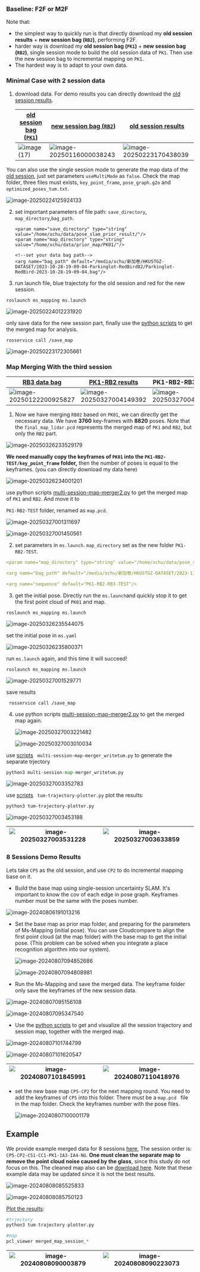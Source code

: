 ### Baseline: F2F or M2F

Note that: 

- the simplest way to quickly run is that directly download my **old session results** + **new session bag (`RB2`)**, performing F2F.
- harder way is   download my **old session bag (`PK1`)** + **new session bag (`RB2`)**,  single session mode to build the old session data of `PK1`. Then use the new session bag to incremental mapping on `PK1`.
- The hardest way is to adapt to your own data.

### Minimal Case with 2 session data 

1. download data. For demo results you can directly download the [old session results](https://hkustconnect-my.sharepoint.com/:u:/g/personal/xhubd_connect_ust_hk/EcoaRBlVdEhMkB4z0jyHkmQBO2feRKSono_fSsVkkCZNOg?e=a8S0SB).

   | [old session bag (`PK1`)](https://ramlab-ust.direct.quickconnect.to:5001/sharing/t9SM1iPZr) | [new session bag (`RB2`)](https://hkustconnect-my.sharepoint.com/personal/xhubd_connect_ust_hk/_layouts/15/onedrive.aspx?id=%2Fpersonal%2Fxhubd%5Fconnect%5Fust%5Fhk%2FDocuments%2Fdataset%2Fpaloc%2FParkinglot%2DRedBird%2D2023%2D10%2D28%2D19%2D09%2D04%2Ezip&parent=%2Fpersonal%2Fxhubd%5Fconnect%5Fust%5Fhk%2FDocuments%2Fdataset%2Fpaloc&ga=1) | [old session results](https://hkustconnect-my.sharepoint.com/:u:/g/personal/xhubd_connect_ust_hk/EcoaRBlVdEhMkB4z0jyHkmQBO2feRKSono_fSsVkkCZNOg?e=a8S0SB) |
   | ------------------------------------------------------------ | ------------------------------------------------------------ | ------------------------------------------------------------ |
   | ![image (17)](./INSTALL/image%20(17).png)                    | ![image-20250116000038243](./INSTALL/image-20250116000038243.png) | ![image-20250223170438039](./INSTALL/image-20250223170438039.png) |

 You can also use the single session mode to generate the map data of the [old session](https://ramlab-ust.direct.quickconnect.to:5001/sharing/t9SM1iPZr), just set parameters `useMultiMode` as `false`. Check the map folder, three files must exists, `key_point_frame`, `pose_graph.g2o` and `optimized_poses_tum.txt`.

![image-20250224125924133](./INSTALL/image-20250224125924133.png)

2. set important parameters of file path: `save_directory`, `map_directory`,`bag_path`.

   ```launch
   <param name="save_directory" type="string" value="/home/xchu/data/pose_slam_prior_result/"/>
   <param name="map_directory" type="string" value="/home/xchu/data/prior_map/PK01/"/>
   
   <!--set your data bag path-->
   <arg name="bag_path" default="/media/xchu/新加卷/HKUSTGZ-DATASET/2023-10-28-19-09-04-Parkinglot-RedBird02/Parkinglot-RedBird-2023-10-28-19-09-04.bag"/>
   ```

2. run launch file, blue trajectoty for the old session and red for the new session.

```
roslaunch ms_mapping ms.launch
```

![image-20250224012231920](./INSTALL/image-20250224012231920.png)

only save data for the new session part, finally use the [python scripts](https://github.com/JokerJohn/SLAMTools/tree/main/Ms_mapping) to get the merged map for analysis.

```
rosservice call /save_map
```

![image-20250223172305661](./INSTALL/image-20250223172305661.png)

### Map Merging With the third session

| [RB3 data bag](https://github.com/JokerJohn/PALoc)           | [PK1-RB2 results](https://hkustconnect-my.sharepoint.com/:u:/g/personal/xhubd_connect_ust_hk/ERsuQfkHh8NEsK2qMfkubngBQuPrWqbxNXD_W6hG08IK_g?e=vdGzgn) | PK1-RB2-RB3 results                                          |
| ------------------------------------------------------------ | ------------------------------------------------------------ | ------------------------------------------------------------ |
| ![image-20250122200925827](./INSTALL/image-20250122200925827.png) | ![image-20250327004149392](./INSTALL/image-20250327004149392.png) | ![image-20250327004443119](./INSTALL/image-20250327004443119.png) |

1. Now we have merging `RB02` based on `PK01`, we can directly get the necessary data. We have **3760** key-frames with **8820** poses. Note that the `final_map_lidar.pcd` represents the merged map of `PK1` and `RB2`, but only the `RB2` part.

![image-20250326233529179](./INSTALL/image-20250326233529179.png)

**We need manually copy the keyframes of `PK01` into the `PK1-RB2-TEST/key_point_frame` folder,** then the number of poses  is equal to the keyframes.  (you can directly download my data here)

![image-20250326234001201](./INSTALL/image-20250326234001201.png)

use python scripts [multi-session-map-merger2.py](https://github.com/JokerJohn/SLAMTools/blob/main/Ms_mapping/multi-session-map-merger2.py)  to get the merged map of `PK1` and `RB2`. And move it to 

`PK1-RB2-TEST` folder, renamed as `map.pcd`.

![image-20250327001311697](./INSTALL/image-20250327001311697.png)

![image-20250327001450561](./INSTALL/image-20250327001450561.png)

2. set parameters in `ms.launch`. `map_directory`  set as the new folder `PK1-RB2-TEST`.

```yaml
<param name="map_directory" type="string" value="/home/xchu/data/pose_slam_prior_result/PK1-RB2-TEST/"/>

<arg name="bag_path" default="/media/xchu/新加卷/HKUSTGZ-DATASET/2023-11-26_redbird_03/2023-11-26-19-36-49.bag"/>

<arg name="sequence" default="PK1-RB2-RB3-TEST"/>
```

3. get the initial pose. Directly run the `ms.launch`and quickly stop it to get the first point cloud of `PK01` and map.

```launch
roslaunch ms_mapping ms.launch
```

![image-20250326235544075](./INSTALL/image-20250326235544075.png)

set the initial pose in `ms.yaml`

![image-20250326235800371](./INSTALL/image-20250326235800371.png)

run `ms.launch` again, and this time it will succeed!

```launch
roslaunch ms_mapping ms.launch
```

![image-20250327001529771](./INSTALL/image-20250327001529771.png)

save results

```launch
 rosservice call /save_map 
```

4. use python scripts [multi-session-map-merger2.py](https://github.com/JokerJohn/SLAMTools/blob/main/Ms_mapping/multi-session-map-merger2.py)  to get the merged map again.

   ![image-20250327003221482](./INSTALL/image-20250327003221482.png)

   ![image-20250327003010034](./INSTALL/image-20250327003010034.png)

use [scripts](https://github.com/JokerJohn/SLAMTools/blob/main/Ms_mapping/multi-session-map-merger_writetum.py)  ` multi-session-map-merger_writetum.py` to generate the separate trjectory

```python
python3 multi-session-map-merger_writetum.py
```

![image-20250327003352783](./INSTALL/image-20250327003352783.png)

use [scripts](https://github.com/JokerJohn/SLAMTools/blob/main/Ms_mapping/tum-trajectory-plotter.py) ` tum-trajectory-plotter.py`  plot the results:

```python3
python3 tum-trajectory-plotter.py
```

![image-20250327003453188](./INSTALL/image-20250327003453188.png)

| ![image-20250327003531228](./INSTALL/image-20250327003531228.png) | ![image-20250327003633859](./INSTALL/image-20250327003633859.png) |
| ------------------------------------------------------------ | ------------------------------------------------------------ |



### 8 Sessions Demo Results

Lets take `CP5` as the old session, and use `CP2` to do incremental mapping base on it.

- Build the base map using single-session uncertainty  SLAM. It's important to know the cov of each edge in pose graph. Keyframes number must be the same with the poses number.

![image-20240806191013216](./INSTALL/image-20240806191013216.png)

- Set the base map as prior map folder, and preparing for the parameters of Ms-Mapping (initial pose). You can use Cloudcompare to align the first point cloud (at the map folder) with the base map to get the initial pose.  (This problem can be solved when you integrate a place recognition algorithm into our system).

  ![image-20240807094852686](./INSTALL/image-20240807094852686.png)

  ![image-20240807094808981](./INSTALL/image-20240807094808981.png)


- Run the Ms-Mapping and save the merged data. The keyframe folder  only save the keyframes of the new session data.

![image-20240807095156108](./INSTALL/image-20240807095156108.png)

![image-20240807095347540](./INSTALL/image-20240807095347540.png)

- Use the [python scripts](https://github.com/JokerJohn/SLAMTools/tree/main/Ms_mapping) to get and visualize all the session trajectory and session map, together with the merged map.

![image-20240807101744799](./INSTALL/image-20240807101744799.png)

![image-20240807101620547](./INSTALL/image-20240807101620547.png)

| ![image-20240807101845991](./INSTALL/image-20240807101845991.png) | ![image-20240807110418976](./INSTALL/image-20240807110418976.png) |
| ------------------------------------------------------------ | ------------------------------------------------------------ |



- set the new base map `CP5-CP2` for the next mapping round. You need to add the keyframes of `CP5` into this folder. There must be a `map.pcd ` file in the map folder. Check the keyframes number with the pose files.

  ![image-20240807100001179](./INSTALL/image-20240807100001179.png)

## Example

We provide example merged data for 8 sessions [here](http://gofile.me/4jm56/xNhE1scBX), The session order is: ` CP5-CP2-CS1-CC1-PK1-IA3-IA4-NG`. **One must clean the separate map to remove the point cloud noise caused by the glass**, since this study do not focus on this.  The cleaned map also can be [download here](http://gofile.me/4jm56/jyhJf373S). Note that these example data may be updated since it is not the best results.

![image-20240808085525833](./INSTALL/image-20240808085525833-1740306786482-1.png)

![image-20240808085750123](./INSTALL/image-20240808085750123-1740306786482-2.png)

[Plot the results](https://github.com/JokerJohn/SLAMTools/tree/main/Ms_mapping):

```python
#trjectory
python3 tum-trajectory-plotter.py 

#map
pcl_viewer merged_map_session_*
```

| ![image-20240808090003879](./INSTALL/image-20240808090003879.png) | ![image-20240808090223073](./INSTALL/image-20240808090223073.png) |
| ------------------------------------------------------------ | ------------------------------------------------------------ |

